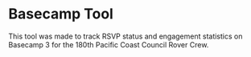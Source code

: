 # Basecamp Tool

This tool was made to track RSVP status and engagement statistics on Basecamp 3 for the 180th Pacific Coast Council Rover Crew.
